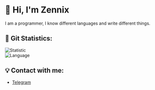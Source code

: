 # 👋 Hi, I'm Zennix
I am a programmer, I know different languages and write different things.

## 🧸 Git Statistics:
![Statistic](https://github-readme-stats.vercel.app/api?username=z3nnix&&show_icons=true&theme=dark) <br>
![Language](https://github-readme-stats.vercel.app/api/top-langs/?username=z3nnix&&layout=compact&theme=dark)

## 💡 Contact with me:
- [Telegram](https://t.me/z3nn1x/)
